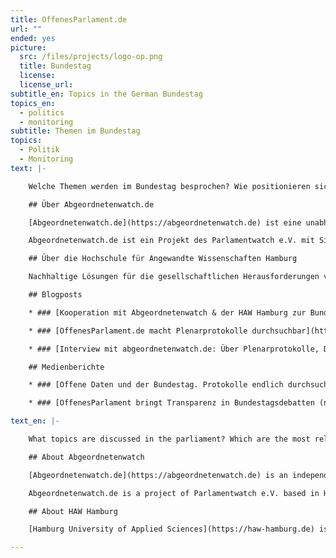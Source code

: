 ```yaml
---
title: OffenesParlament.de
url: ""
ended: yes
picture:
  src: /files/projects/logo-op.png
  title: Bundestag
  license:
  license_url:
subtitle_en: Topics in the German Bundestag
topics_en:
  - politics
  - monitoring
subtitle: Themen im Bundestag
topics:
  - Politik
  - Monitoring
text: |-

    Welche Themen werden im Bundestag besprochen? Wie positionieren sich die einzelnen Abgeordneten zu den Themen? Die Prozesse und Debatten im deutschen Bundestag sind für Bürger/innen, aber auch politische Organisationen und Initiativen oft nur schwer zu überblicken. Daher haben wir uns gemeinsam mit unseren Kooperationspartnern Abgeordnetenwatch und der HAW Hamburg zum Ende der 18. Legislaturperiode (2013 - 2017) die Plenarprotokolle genauer angesehen, die diese politischen Entscheidungen und Diskussionen wiedergeben. [OffenesParlament.de](https://offenesparlament.de) macht die Plenarprotokolle für jede/n zugänglich und durchsuchbar. Wir analysieren wichtige Themen und stellen Informationen zu den Abgeordneten bereit.

    ## Über Abgeordnetenwatch.de

    [Abgeordnetenwatch.de](https://abgeordnetenwatch.de) ist eine unabhängige und überparteiliche Internetplattform, die öffentliche Bürgeranfragen an Abgeordnete auf Bundes- und Europaebene sowie in den Landesparlamenten ermöglicht und somit einen direkten Draht zwischen Bürger/innen und Abgeordneten bzw. Kandidierenden herstellt. Zusätzlich dokumentiert Abgeordnetenwatch.de das Abstimmungsverhalten und die Nebeneinkünfte der Abgeordneten. Auf diese Weise wollen sie u.a. einen höheren Rechenschaftsdruck der Politiker/innen gegenüber den Wähler/innen herbeiführen, sowie einen einfachen und direkten Zugang zu politischen Informationen, mehr Transparenz und Beteiligungsmöglichkeiten schaffen.

    Abgeordnetenwatch.de ist ein Projekt des Parlamentwatch e.V. mit Sitz in Hamburg.

    ## Über die Hochschule für Angewandte Wissenschaften Hamburg

    Nachhaltige Lösungen für die gesellschaftlichen Herausforderungen von Gegenwart und Zukunft entwickeln: Das ist das Ziel der [HAW Hamburg](https://haw-hamburg.de) – Norddeutschlands führende Hochschule, wenn es um reflektierte Praxis geht. Im Mittelpunkt steht die exzellente Qualität von Studium und Lehre. Zugleich entwickelt die HAW Hamburg ihr Profil als forschende Hochschule weiter. Menschen aus mehr als 100 Nationen gestalten die HAW Hamburg mit. Ihre Vielfalt ist ihre besondere Stärke.

    ## Blogposts

    * ### [Kooperation mit Abgeordnetenwatch & der HAW Hamburg zur Bundestagswahl 2017](https://datenschule.de/blog/2017/05/DS-Kooperation-Wahldaten/)

    * ### [OffenesParlament.de macht Plenarprotokolle durchsuchbar](https://datenschule.de/blog/2017/10/DS-offenes-parlament-relaunch/)

    * ### [Interview mit abgeordnetenwatch.de: Über Plenarprotokolle, Digitalisierung & die Arbeit mit der Datenschule](https://datenschule.de/blog/2017/11/DS-interview-abgeordnetenwatch/)

    ## Medienberichte

    * ### [Offene Daten und der Bundestag. Protokolle endlich durchsuchbar (taz, Oktober 2017)](http://www.taz.de/!5452897/)

    * ### [OffenesParlament bringt Transparenz in Bundestagsdebatten (netzpolitik.org, Oktober 2017)](https://netzpolitik.org/2017/offenes-parlament-bringt-transparenz-in-bundestagsdebatten/)

text_en: |-

    What topics are discussed in the parliament? Which are the most relevant to which political party? Debates in the parliament are often difficult to follow for citizens and civil society organisations alike, but at the same time they are the foundation for evidence-based policy work and public discussions. With our partners, abgeordnetenwatch.de and HAW Hamburg, we take a closer look at the plenary protocols published by the German parliament reflecting these political discussions and decisions at the end of the 18th legislative period (2013 - 2017). [OffenesParlament.de](https://offenesparlament.de) makes the protocols accessible and searchable for everyone. We analyze important topics and provide information about the members of the parliament.

    ## About Abgeordnetenwatch

    [Abgeordnetenwatch.de](https://abgeordnetenwatch.de) is an independent and non-partisan internet platform, which allows public citizen requests to German and European parliaments as well as in the regional parliaments, thus providing a direct link between citizens and members of parliament. In addition, abgeordnetenwatch.de documents the voting behavior and the additional income of the deputies. In this way, they want to bring greater accountability pressure on politicians towards the electorate, as well as to provide easy and direct access to political information, greater transparency and participation.

    Abgeordnetenwatch.de is a project of Parlamentwatch e.V. based in Hamburg.

    ## About HAW Hamburg

    [Hamburg University of Applied Sciences](https://haw-hamburg.de) is one of the largest of its kind in Germany and within our four faculties we offer a wide range of Bachelor’s and Master’s programmes in engineering, IT, life sciences, design and media as well as business and social sciences. In teaching we focus on applied sciences, giving our students a practical insight into their fields of study through projects, lab work, internships and theses in industry. In research we are an important partner for the city of Hamburg’s companies and innovation clusters, developing new ideas from the synergies of this dynamic location.

---
```

